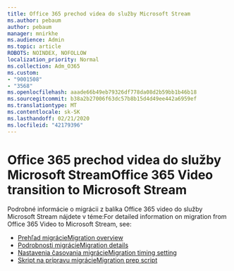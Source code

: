 ```yaml
---
title: Office 365 prechod videa do služby Microsoft Stream
ms.author: pebaum
author: pebaum
manager: mnirkhe
ms.audience: Admin
ms.topic: article
ROBOTS: NOINDEX, NOFOLLOW
localization_priority: Normal
ms.collection: Adm_O365
ms.custom:
- "9001508"
- "3568"
ms.openlocfilehash: aaade66b49eb79326df778da08d2b59bb1b46b18
ms.sourcegitcommit: b38a2b27006f63dc57b8b15d4d49ee442a6959ef
ms.translationtype: MT
ms.contentlocale: sk-SK
ms.lasthandoff: 02/21/2020
ms.locfileid: "42179396"
---
```

# <a name="office-365-video-transition-to-microsoft-stream"></a><span data-ttu-id="25d28-102">Office 365 prechod videa do služby Microsoft Stream</span><span class="sxs-lookup"><span data-stu-id="25d28-102">Office 365 Video transition to Microsoft Stream</span></span>

<span data-ttu-id="25d28-103">Podrobné informácie o migrácii z balíka Office 365 video do služby Microsoft Stream nájdete v téme:</span><span class="sxs-lookup"><span data-stu-id="25d28-103">For detailed information on migration from Office 365 Video to Microsoft Stream, see:</span></span>

- [<span data-ttu-id="25d28-104">Prehľad migrácie</span><span class="sxs-lookup"><span data-stu-id="25d28-104">Migration overview</span></span>](https://docs.microsoft.com/en-us/stream/migrate-from-office-365)
- [<span data-ttu-id="25d28-105">Podrobnosti migrácie</span><span class="sxs-lookup"><span data-stu-id="25d28-105">Migration details</span></span>](https://docs.microsoft.com/en-us/stream/migration-experience)
- [<span data-ttu-id="25d28-106">Nastavenia časovania migrácie</span><span class="sxs-lookup"><span data-stu-id="25d28-106">Migration timing setting</span></span>](https://docs.microsoft.com/en-us/stream/migration-o365video-timing-setting)
- [<span data-ttu-id="25d28-107">Skript na prípravu migrácie</span><span class="sxs-lookup"><span data-stu-id="25d28-107">Migration prep script</span></span>](https://docs.microsoft.com/en-us/stream/migration-o365video-prep)
